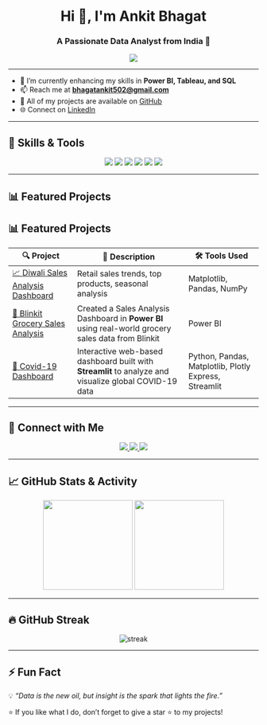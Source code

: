 <h1 align="center">Hi 👋, I'm Ankit Bhagat</h1>
<h3 align="center">A Passionate Data Analyst from India 🚀</h3>

<!-- Typing SVG -->
<p align="center">
  <a href="https://git.io/typing-svg">
    <img src="https://readme-typing-svg.herokuapp.com?font=Fira+Code&size=24&pause=1000&color=36BCF7&center=true&vCenter=true&width=600&lines=Data+Analyst+%7C+Python+%7C+SQL+%7C+Power+BI;Transforming+Data+into+Actionable+Insights;Always+Learning+%26+Building+📊">
  </a>
</p>

---

- 🌱 I’m currently enhancing my skills in **Power BI, Tableau, and SQL**  
- 📫 Reach me at **bhagatankit502@gmail.com**  
- 💼 All of my projects are available on [GitHub](https://github.com/AnkitBhagat17)  
- 🌐 Connect on [LinkedIn](https://linkedin.com/in/ankitsbhagat)  

---

## 🧠 Skills & Tools  

<p align="center">
  <img src="https://img.shields.io/badge/Python-3776AB?style=for-the-badge&logo=python&logoColor=white"/>
  <img src="https://img.shields.io/badge/MySQL-005C84?style=for-the-badge&logo=mysql&logoColor=white"/>
  <img src="https://img.shields.io/badge/Tableau-E97627?style=for-the-badge&logo=tableau&logoColor=white"/>
  <img src="https://img.shields.io/badge/PowerBI-F2C811?style=for-the-badge&logo=powerbi&logoColor=black"/>
  <img src="https://img.shields.io/badge/Streamlit-FF4B4B?style=for-the-badge&logo=streamlit&logoColor=white"/>
  <img src="https://img.shields.io/badge/Excel-217346?style=for-the-badge&logo=microsoft-excel&logoColor=white"/>
</p>

---

## 📊 Featured Projects  

## 📊 Featured Projects  

| 🔍 **Project** | 🧾 **Description** | 🛠️ **Tools Used** |
|----------------|--------------------|-------------------|
| [📈 Diwali Sales Analysis Dashboard](https://github.com/ankit-bhagat17/Diwali-Sales-Analysis) | Retail sales trends, top products, seasonal analysis | Matplotlib, Pandas, NumPy |
| [🛒 Blinkit Grocery Sales Analysis](https://github.com/ankit-bhagat17/Blinkit-Grocery-Sales-Analysisi) | Created a Sales Analysis Dashboard in **Power BI** using real-world grocery sales data from Blinkit | Power BI |
| [🦠 Covid-19 Dashboard](https://covid-19-analysis-dashboard.streamlit.app) | Interactive web-based dashboard built with **Streamlit** to analyze and visualize global COVID-19 data | Python, Pandas, Matplotlib, Plotly Express, Streamlit |


---

## 🔗 Connect with Me  

<p align="center">
  <a href="https://linkedin.com/in/ankitsbhagat">
    <img src="https://img.shields.io/badge/-LinkedIn-0A66C2?style=for-the-badge&logo=linkedin&logoColor=white"/>
  </a>
  <a href="https://www.kaggle.com/ankitshridharbhagat">
    <img src="https://img.shields.io/badge/-Kaggle-20BEFF?style=for-the-badge&logo=kaggle&logoColor=white"/>
  </a>
  <a href="https://www.codechef.com/users/ankit_170504">
    <img src="https://img.shields.io/badge/-CodeChef-5B4638?style=for-the-badge&logo=codechef&logoColor=white"/>
  </a>
</p>

---

## 📈 GitHub Stats & Activity  

<p align="center">
  <img src="https://github-readme-stats.vercel.app/api?username=AnkitBhagat17&show_icons=true&theme=tokyonight" height="180"/>
  <img src="https://github-readme-stats.vercel.app/api/top-langs/?username=AnkitBhagat17&layout=compact&theme=tokyonight" height="180"/>
</p>

---

## 🔥 GitHub Streak  

<p align="center">
  <img src="https://github-readme-streak-stats.herokuapp.com/?user=AnkitBhagat17&theme=tokyonight" alt="streak"/>
</p>

---

## ⚡ Fun Fact  

💡 *“Data is the new oil, but insight is the spark that lights the fire.”*  

⭐️ If you like what I do, don’t forget to give a star ⭐️ to my projects!  
